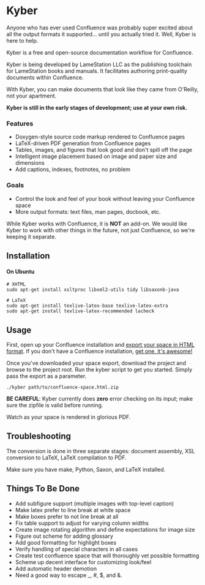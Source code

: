 Kyber
=====

Anyone who has ever used Confluence was probably super excited about all the output formats it supported... until you actually tried it. Well, Kyber is here to help.

Kyber is a free and open-source documentation workflow for Confluence.

Kyber is being developed by LameStation LLC as the publishing toolchain for LameStation books and manuals.
It facilitates authoring print-quality documents within Confluence.

With Kyber, you can make documents that look like they came from O'Reilly, not your apartment.

**Kyber is still in the early stages of development; use at your own risk.**

### Features

* Doxygen-style source code markup rendered to Confluence pages
* LaTeX-driven PDF generation from Confluence pages
* Tables, images, and figures that look good and don't spill off the page
* Intelligent image placement based on image and paper size and dimensions
* Add captions, indexes, footnotes, no problem

### Goals

* Control the look and feel of your book without leaving your Confluence space
* More output formats: text files, man pages, docbook, etc.

While Kyber works with Confluence, it is **NOT** an add-on. We would like Kyber to work with other things in the future, not just Confluence, so we're keeping it separate.

## Installation

#### On Ubuntu

    # XHTML
    sudo apt-get install xsltproc libxml2-utils tidy libsaxonb-java

    # LaTeX
    sudo apt-get install texlive-latex-base texlive-latex-extra
    sudo apt-get install texlive-latex-recommended lacheck

## Usage

First, open up your Confluence installation and [export your space in HTML format](https://confluence.atlassian.com/display/DOC/Exporting+Confluence+Pages+and+Spaces+to+HTML).
If you don't have a Confluence installation, [get one, it's awesome!](https://www.atlassian.com/software/confluence)

Once you've downloaded your space export, download the project and browse to the project root. Run the kyber script to get you started. Simply
pass the export as a parameter.

    ./kyber path/to/confluence-space.html.zip

**BE CAREFUL**: Kyber currently does **zero** error checking on its input; make sure the zipfile is valid before running.

Watch as your space is rendered in glorious PDF.

## Troubleshooting

The conversion is done in three separate stages: document assembly, XSL conversion to LaTeX, LaTeX compilation to PDF.

Make sure you have make, Python, Saxon, and LaTeX installed.

## Things To Be Done

 * Add subfigure support (multiple images with top-level caption)
 * Make latex prefer to line break at white space
 * Make boxes prefer to not line break at all
 * Fix table support to adjust for varying column widths
 * Create image rotating algorithm and define expectations for image size
 * Figure out scheme for adding glossary
 * Add good formatting for highlight boxes
 * Verify handling of special characters in all cases
 * Create test confluence space that will thoroughly vet possible formatting
 * Scheme up decent interface for customizing look/feel
 * Add automatic header demotion
 * Need a good way to escape _, #, $, and &.
